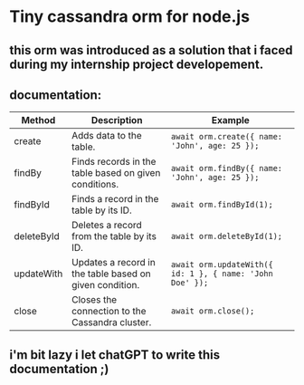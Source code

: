 # Tiny cassandra orm for node.js

## this orm was introduced as a solution that i faced during my internship project developement.

## documentation:


| Method      | Description                                            | Example                                                                                                  |
|-------------|--------------------------------------------------------|----------------------------------------------------------------------------------------------------------|
| create      | Adds data to the table.                                | `await orm.create({ name: 'John', age: 25 });`                                                           |
| findBy      | Finds records in the table based on given conditions.   | `await orm.findBy({ name: 'John', age: 25 });`                                                           |
| findById    | Finds a record in the table by its ID.                  | `await orm.findById(1);`                                                                                  |
| deleteById  | Deletes a record from the table by its ID.              | `await orm.deleteById(1);`                                                                                |
| updateWith  | Updates a record in the table based on given condition. | `await orm.updateWith({ id: 1 }, { name: 'John Doe' });`                                                 |
| close       | Closes the connection to the Cassandra cluster.         | `await orm.close();`                                                                                      |

## i'm bit lazy i let chatGPT to write this documentation ;) ##